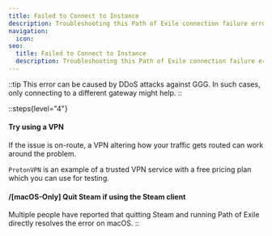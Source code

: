 ```yaml
---
title: Failed to Connect to Instance
description: Troubleshooting this Path of Exile connection failure error message
navigation:
  icon:
seo:
  title: Failed to Connect to Instance
  description: Troubleshooting this Path of Exile connection failure error message.
---
```


::tip
This error can be caused by DDoS attacks against GGG. In such cases, only connecting to a different gateway might help.
::

::steps{level="4"}
#### Try using a VPN
If the issue is on-route, a VPN altering how your traffic gets routed can work around the problem.

`ProtonVPN` is an example of a trusted VPN service with a free pricing plan which you can use for testing.
#### /[macOS-Only] Quit Steam if using the Steam client
Multiple people have reported that quitting Steam and running Path of Exile directly resolves the error on macOS.
::
